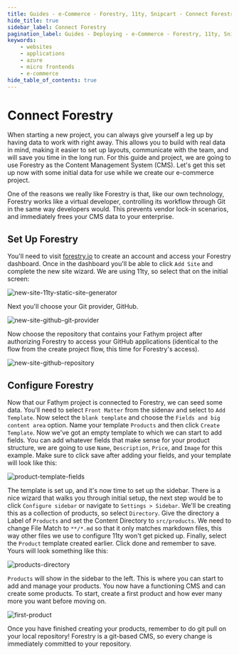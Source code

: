```yaml
---
title: Guides - e-Commerce - Forestry, 11ty, Snipcart - Connect Forestry
hide_title: true
sidebar_label: Connect Forestry
pagination_label: Guides - Deploying - e-Commerce - Forestry, 11ty, Snipcart - Connect Forestry
keywords:
    - websites
    - applications
    - azure
    - micro frontends
    - e-commerce
hide_table_of_contents: true
---
```


# Connect Forestry

When starting a new project, you can always give yourself a leg up by having data to work with right away.  This allows you to build with real data in mind, making it easier to set up layouts, communicate with the team, and will save you time in the long run.  For this guide and project, we are going to use Forestry as the Content Management System (CMS).  Let's get this set up now with some initial data for use while we create our e-commerce project.

One of the reasons we really like Forestry is that, like our own technology, Forestry works like a virtual developer, controlling its workflow through Git in the same way developers would.  This prevents vendor lock-in scenarios, and immediately frees your CMS data to your enterprise.  

## Set Up Forestry

You'll need to visit [forestry.io](https://forestry.io/) to create an account and access your Forestry dashboard.  Once in the dashboard you'll be able to click `Add Site` and complete the new site wizard.  We are using 11ty, so select that on the initial screen:

![new-site-11ty-static-site-generator](https://www.fathym.com/img/screenshots/forestry/new-site-11ty-static-site-generator.png)

Next you'll choose your Git provider, GitHub.

![new-site-github-git-provider](https://www.fathym.com/img/screenshots/forestry/new-site-github-git-provider.png)

Now choose the repository that contains your Fathym project after authorizing Forestry to access your GitHub applications (identical to the flow from the create project flow, this time for Forestry's access).

![new-site-github-repository](https://www.fathym.com/img/screenshots/forestry/new-site-github-repository.png)

## Configure Forestry

Now that our Fathym project is connected to Forestry, we can seed some data.  You'll need to select `Front Matter` from the sidenav and select to `Add Template`.  Now select the `blank template` and choose the `Fields and big content area` option.  Name your template `Products` and then click `Create Template`.  Now we've got an empty template to which we can start to add fields.  You can add whatever fields that make sense for your product structure, we are going to use `Name`, `Description`, `Price`, and `Image` for this example.  Make sure to click save after adding your fields, and your template will look like this:

![product-template-fields](https://www.fathym.com/img/screenshots/forestry/product-template-fields.png)

The template is set up, and it's now time to set up the sidebar.  There is a nice wizard that walks you through initial setup, the next step would be to click `Configure sidebar` or navigate to `Settings > Sidebar`.  We'll be creating this as a collection of products, so select `Directory`.  Give the directory a Label of `Products` and set the Content Directory to `src/products`.  We need to change File Match to `**/*.md` so that it only matches markdown files, this way other files we use to configure 11ty won't get picked up. Finally, select the `Product` template created earlier.  Click done and remember to save.  Yours will look something like this:

![products-directory](https://www.fathym.com/img/screenshots/forestry/products-directory.png)

`Products` will show in the sidebar to the left.  This is where you can start to add and manage your products. You now have a functioning CMS and can create some products.  To start, create a first product and how ever many more you want before moving on.

![first-product](https://www.fathym.com/img/screenshots/forestry/first-product.png)

Once you have finished creating your products, remember to do git pull on your local repository! Forestry is a git-based CMS, so every change is immediately committed to your repository.
